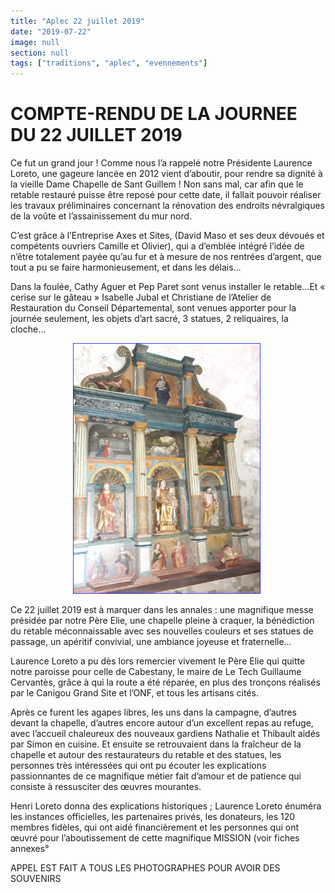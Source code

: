 ```yaml
---
title: "Aplec 22 juillet 2019"
date: "2019-07-22"
image: null
section: null
tags: ["traditions", "aplec", "evennements"]
---
```


# COMPTE-RENDU DE LA JOURNEE DU 22 JUILLET 2019

Ce fut un grand jour ! Comme nous l’a rappelé notre Présidente Laurence Loreto, une gageure lancée en 2012 vient d’aboutir, pour rendre sa dignité à la vieille Dame Chapelle de Sant Guillem ! Non sans mal, car afin que le retable restauré puisse être reposé pour cette date, il fallait pouvoir réaliser les travaux préliminaires concernant la rénovation des endroits névralgiques de la voûte et l’assainissement du mur nord.

C’est grâce à l’Entreprise Axes et Sites, (David Maso et ses deux dévoués et compétents ouvriers Camille et Olivier), qui a d’emblée intégré l’idée de n’être totalement payée qu’au fur et à mesure de nos rentrées d’argent, que tout a pu se faire harmonieusement, et dans les délais…

Dans la foulée, Cathy Aguer et Pep Paret sont venus installer le retable…Et « cerise sur le gâteau » Isabelle Jubal et Christiane de l’Atelier de Restauration du Conseil Départemental, sont venues apporter pour la journée seulement, les objets d’art sacré, 3 statues, 2 reliquaires, la cloche…

<img
  alt
  src="/images/retable-20190730-003-png.png"
  style="
    margin-left: 100px;
    margin-right: 100px;
    width: 300px;
    height: 401px;
  "
/>

Ce 22 juillet 2019 est à marquer dans les annales : une magnifique messe présidée par notre Père Elie, une chapelle pleine à craquer, la bénédiction du retable méconnaissable avec ses nouvelles couleurs et ses statues de passage, un apéritif convivial, une ambiance joyeuse et fraternelle…

Laurence Loreto a pu dès lors remercier vivement le Père Elie qui quitte notre paroisse pour celle de Cabestany, le maire de Le Tech Guillaume Cervantès, grâce à qui la route a été réparée, en plus des tronçons réalisés par le Canigou Grand Site et l’ONF, et tous les artisans cités.

Après ce furent les agapes libres, les uns dans la campagne, d’autres devant la chapelle, d’autres encore autour d’un excellent repas au refuge, avec l’accueil chaleureux des nouveaux gardiens Nathalie et Thibault aidés par Simon en cuisine. Et ensuite se retrouvaient dans la fraîcheur de la chapelle et autour des restaurateurs du retable et des statues, les personnes très intéressées qui ont pu écouter les explications passionnantes de ce magnifique métier fait d’amour et de patience qui consiste à ressusciter des œuvres mourantes.

Henri Loreto donna des explications historiques ; Laurence Loreto énuméra les instances officielles, les partenaires privés, les donateurs, les 120 membres fidèles, qui ont aidé financièrement et les personnes qui ont œuvré pour l’aboutissement de cette magnifique MISSION (voir fiches annexes°

APPEL EST FAIT A TOUS LES PHOTOGRAPHES POUR AVOIR DES SOUVENIRS
